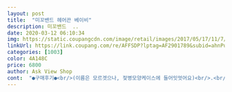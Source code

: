 ```yaml
---
layout: post 
title:  "미꼬밴드 헤어끈 베이비" 
description: 미꼬밴드  ..
date: 2020-03-12 06:10:34 
img: https://static.coupangcdn.com/image/retail/images/2017/05/17/11/7/a98e2c5b-a804-4eb4-b499-74f907c059f8.jpg 
linkUrl: https://link.coupang.com/re/AFFSDP?lptag=AF2901789&subid=ahnPublicAsk&pageKey=22083080&itemId=85984421&vendorItemId=3146261585&traceid=V0-113-0efccadc1fbe6b97 
categories: [1003] 
color: 4A148C 
price: 6800 
author: Ask View Shop 
cont:  "●구매후기●<br/>(이름은 모르겟으나, 젖병모양케이스에 들어잇엇어요)<br/>.<br/><br/>13개월 저희딸 머리숯 풍성한편은 아니구요.<br/><br/>●구입가격: 4100원<br/>●미꼬밴드 헤어끈 베이비 원톤 100g<br/>가격이 저렴한건 아니지만 양이 깡패네요!!! 한참 쓰겠어요.<br/><br/>괜찮네요~<br/>구매에 도움이 되셧기를 바래요:)<br/>그래두 오래쓸듯하네요 잘쓸께요<br/>그에반해 미꼬밴드는 넓이도 좀 얇고, 사이즈도작고<br/>기존에 사용하던 머리끈은<br/>기존에 쓰던 머리끈이랑 비교샷올려요.<br/><br/>꽉 묶으면 푸를때 아이가 조금 아파햇어요.<br/><br/>넘어가야되는거 아닐련지?ㅡㅇㅡㅋ<br/>늘어나는 신축성도 떨어지지만<br/>당일배송 진짜 엄청 빠르네여ㅎㅎ<br/>두번만 묶어감으면 되고, 푸를때 부드럽게 잘풀리네요.<br/><br/>두아이를 육아중인 이남매맘입니다:)<br/>말티즈 강쥐 두마를 키우는데 귀털 묶어주려구 주문~~!!<br/>무엇보다 양이 어마어마 많아서ㅋㅋ<br/>묶을때 탄력이 적다보니 끈어지는것도 종종잇어서<br/>베이비고무줄이 주변에 잘 없어서 유아용은 있는데<br/>별한개뺏어요.<br/><br/>색상도 여러가지라<br/>생필품 주문하면서 함께 주문했더니 로켓배송으루 하루만에<br/>아기가 어려서 젤 작은 사이즈로 주문했어요.<br/><br/>아들키우다 딸키우니 머리끈 살일도 생기네요ㅋㅋㅋㅋ<br/>아주작은사이즈는 잘 없더라구요<br/>양이 많아서 짱이네요 한번 쓰면 버리기에.<br/>.<br/><br/>옷에 맞춰 묶어줄때 유용할것 같구요.<br/><br/>왔구요 보시다시피 화면이랑 같아요<br/>이거 다쓰기전에 아동용 머리끈으로<br/>잘늘어긴 하나 조금 큰감이잇어 여러번 감아 묶어야해서<br/>전 넓이가 조금도 두꺼웟음 좋겟어요.<br/><br/>조금 아쉬운부분이 잇다면,<br/>조금어설프지만  양갈래로  묶일정도예요.<br/><br/>짐 쓰구 있는거랑 비교하시라구 같이 올려여<br/>참고하셔서 구매하세요❤<br/>첫구매라 여러가지 비교해보고 구매햇는데<br/>한번쓰고 버려도 앞으로 2년이상은 쓸거같아요ㅋㅋ<br/>헤어핀사면서 샘플로받은건데요.<br/><br/>" 
---
```

